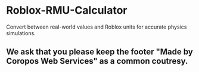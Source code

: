 # Roblox-RMU-Calculator
Convert between real-world values and Roblox units for accurate physics simulations.

## We ask that you please keep the footer "Made by Coropos Web Services" as a common coutresy.

